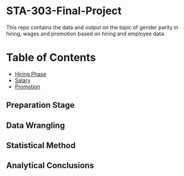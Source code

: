 # STA-303-Final-Project
This repo contains the data and output on the topic of gender parity in hiring, wages and promotion based on hiring and employee data.


# Table of Contents
* [Hiring Phase](#Hiring_Phase)
* [Salary](#Salary)
* [Promotion](#Promotion)

## Preparation Stage

## Data Wrangling

## Statistical Method

## Analytical Conclusions
